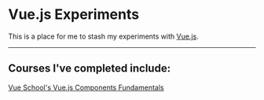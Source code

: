# Vue.js Experiments

This is a place for me to stash my experiments with [Vue.js](https://vuejs.org/).

---

## Courses I've completed include:

[Vue School's Vue.js Components Fundamentals](https://vueschool.io/courses/vuejs-components-fundamentals)
